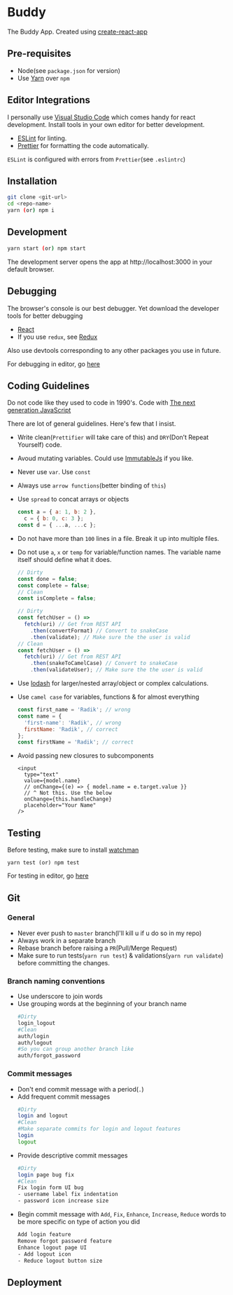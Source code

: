 # Buddy

The Buddy App.
Created using [create-react-app](https://github.com/facebook/create-react-app/)

## Pre-requisites

- Node(see `package.json` for version)
- Use [Yarn](https://yarnpkg.com/lang/en/) over `npm`

## Editor Integrations

I personally use [Visual Studio Code](https://code.visualstudio.com/) which comes handy for react development. Install tools in your own editor for better development.

- [ESLint](https://eslint.org) for linting.
- [Prettier](https://github.com/prettier/prettier) for formatting the code automatically.

`ESLint` is configured with errors from `Prettier`(see `.eslintrc`)

## Installation

```bash
git clone <git-url>
cd <repo-name>
yarn (or) npm i
```

## Development

```bash
yarn start (or) npm start
```

The development server opens the app at http://localhost:3000 in your default browser.

## Debugging

The browser's console is our best debugger. Yet download the developer tools for better debugging

- [React](https://github.com/facebook/react-devtools)
- If you use `redux`, see [Redux](https://github.com/gaearon/redux-devtools)

Also use devtools corresponding to any other packages you use in future.

For debugging in editor, go [here](https://github.com/facebook/create-react-app/blob/master/packages/react-scripts/template/README.md#debugging-in-the-editor)

## Coding Guidelines

Do not code like they used to code in 1990's. Code with [The next generation JavaScript](https://babeljs.io/)

There are lot of general guidelines. Here's few that I insist.

- Write clean(`Prettifier` will take care of this) and `DRY`(Don’t Repeat Yourself) code.
- Avoud mutating variables. Could use [ImmutableJs](https://facebook.github.io/immutable-js/) if you like.
- Never use `var`. Use `const`
- Always use `arrow functions`(better binding of `this`)
- Use `spread` to concat arrays or objects
  ```js
  const a = { a: 1, b: 2 },
    c = { b: 0, c: 3 };
  const d = { ...a, ...c };
  ```
- Do not have more than `100` lines in a file. Break it up into multiple files.
- Do not use `a`, `x` or `temp` for variable/function names. The variable name itself should define what it does.

  ```js
  // Dirty
  const done = false;
  const complete = false;
  // Clean
  const isComplete = false;

  // Dirty
  const fetchUser = () =>
    fetch(uri) // Get from REST API
      .then(convertFormat) // Convert to snakeCase
      .then(validate); // Make sure the the user is valid
  // Clean
  const fetchUser = () =>
    fetch(uri) // Get from REST API
      .then(snakeToCamelCase) // Convert to snakeCase
      .then(validateUser); // Make sure the the user is valid
  ```

- Use [lodash](https://lodash.com/) for larger/nested array/object or complex calculations.
- Use `camel case` for variables, functions & for almost everything
  ```js
  const first_name = 'Radik'; // wrong
  const name = {
    'first-name': 'Radik', // wrong
    firstName: 'Radik', // correct
  };
  const firstName = 'Radik'; // correct
  ```
- Avoid passing new closures to subcomponents
  ```
  <input
    type="text"
    value={model.name}
    // onChange={(e) => { model.name = e.target.value }}
    // ^ Not this. Use the below
    onChange={this.handleChange}
    placeholder="Your Name"
  />
  ```

## Testing

Before testing, make sure to install [watchman](https://github.com/facebook/watchman)

```
yarn test (or) npm test
```

For testing in editor, go [here](https://github.com/facebook/create-react-app/blob/master/packages/react-scripts/template/README.md#editor-integration)

## Git

### General

- Never ever push to `master` branch(I'll kill u if u do so in my repo)
- Always work in a separate branch
- Rebase branch before raising a `PR`(Pull/Merge Request)
- Make sure to run tests(`yarn run test`) & validations(`yarn run validate`) before committing the changes.

### Branch naming conventions

- Use underscore to join words
- Use grouping words at the beginning of your branch name
  ```bash
  #Dirty
  login_logout
  #Clean
  auth/login
  auth/logout
  #So you can group another branch like
  auth/forgot_password
  ```

### Commit messages

- Don't end commit message with a period(`.`)
- Add frequent commit messages
  ```bash
  #Dirty
  login and logout
  #Clean
  #Make separate commits for login and logout features
  login
  logout
  ```
- Provide descriptive commit messages
  ```bash
  #Dirty
  login page bug fix
  #Clean
  Fix login form UI bug
  - username label fix indentation
  - password icon increase size
  ```
- Begin commit message with `Add`, `Fix`, `Enhance`, `Increase`, `Reduce` words to be more specific on type of action you did
  ```bash
  Add login feature
  Remove forgot password feature
  Enhance logout page UI
  - Add logout icon
  - Reduce logout button size
  ```

## Deployment
